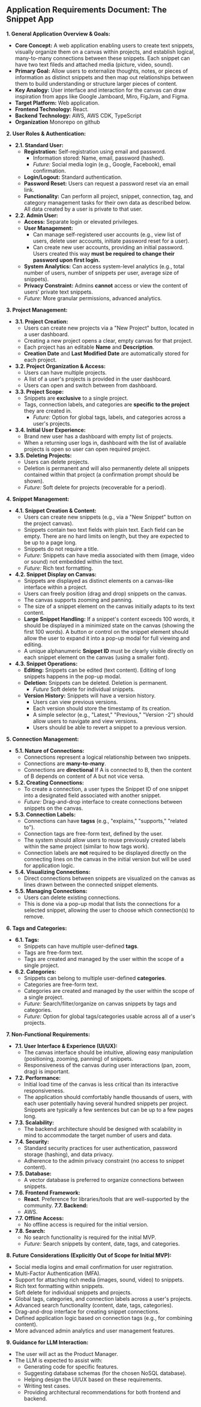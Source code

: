 ## **Application Requirements Document: The Snippet App**

**1\. General Application Overview & Goals:**

* **Core Concept:** A web application enabling users to create text snippets, visually organize them on a canvas within projects, and establish logical, many-to-many connections between these snippets. Each snippet can have two text fileds and attached media (picture, video, sound).
* **Primary Goal:** Allow users to externalize thoughts, notes, or pieces of information as distinct snippets and then map out relationships between them to build understanding or structure larger pieces of content.  
* **Key Analogy:** User interface and interaction for the canvas can draw inspiration from apps like Google Jamboard, Miro, FigJam, and Figma.  
* **Target Platform:** Web application.  
* **Frontend Technology:** React.
* **Backend Technology:** AWS, AWS CDK, TypeScript
* **Organization** Monorepo on github

**2\. User Roles & Authentication:**

* **2.1. Standard User:**  
  * **Registration:** Self-registration using email and password.  
    * Information stored: Name, email, password (hashed).  
    * *Future:* Social media login (e.g., Google, Facebook), email confirmation.  
  * **Login/Logout:** Standard authentication.  
  * **Password Reset:** Users can request a password reset via an email link.  
  * **Functionality:** Can perform all project, snippet, connection, tag, and category management tasks for their own data as described below. All data created by a user is private to that user.  
* **2.2. Admin User:**  
  * **Access:** Separate login or elevated privileges.  
  * **User Management:**  
    * Can manage self-registered user accounts (e.g., view list of users, delete user accounts, initiate password reset for a user).  
    * Can create new user accounts, providing an initial password. Users created this way **must be required to change their password upon first login.**  
  * **System Analytics:** Can access system-level analytics (e.g., total number of users, number of snippets per user, average size of snippets).  
  * **Privacy Constraint:** Admins **cannot** access or view the content of users' private text snippets.  
  * *Future:* More granular permissions, advanced analytics.

**3\. Project Management:**

* **3.1. Project Creation:**  
  * Users can create new projects via a "New Project" button, located in a user dashboard.  
  * Creating a new project opens a clear, empty canvas for that project.  
  * Each project has an editable **Name** and **Description**.  
  * **Creation Date** and **Last Modified Date** are automatically stored for each project.  
* **3.2. Project Organization & Access:**  
  * Users can have multiple projects.  
  * A list of a user's projects is provided in the user dashboard.  
  * Users can open and switch between from dashboard.  
* **3.3. Project Scope:**  
  * Snippets are **exclusive** to a single project.  
  * Tags, connection labels, and categories are **specific to the project** they are created in.  
    * *Future:* Option for global tags, labels, and categories across a user's projects.  
* **3.4. Initial User Experience:**  
  * Brand new user has a dashboard with empty list of projects.  
  * When a returning user logs in, dashboard with the list of available projects is open so user can open required project.  
* **3.5. Deleting Projects:**  
  * Users can delete projects. 
  * Deletion is permanent and will also permanently delete all snippets contained within that project (a confirmation prompt should be shown).  
  * *Future:* Soft delete for projects (recoverable for a period).

**4\. Snippet Management:**

* **4.1. Snippet Creation & Content:**  
  * Users can create new snippets (e.g., via a "New Snippet" button on the project canvas).  
  * Snippets contain two text fields with plain text. Each field can be empty.  There are no hard limits on length, but they are expected to be up to a page long.
  * Snippets do not require a title.  
  * *Future:* Snippets can have media associated with them (image, video or sound) not embedded within the text.
  * *Future:* Rich text formatting.  
* **4.2. Snippet Display on Canvas:**  
  * Snippets are displayed as distinct elements on a canvas-like interface within a project.  
  * Users can freely position (drag and drop) snippets on the canvas.  
  * The canvas supports zooming and panning.  
  * The size of a snippet element on the canvas initially adapts to its text content.  
  * **Large Snippet Handling:** If a snippet's content exceeds 100 words, it should be displayed in a minimized state on the canvas (showing the first 100 words). A button or control on the snippet element should allow the user to expand it into a pop-up modal for full viewing and editing.  
  * A unique alphanumeric **Snippet ID** must be clearly visible directly on each snippet element on the canvas (using a smaller font).  
* **4.3. Snippet Operations:**  
  * **Editing:** Snippets can be edited (text content). Editing of long snippets happens in the pop-up modal.  
  * **Deletion:** Snippets can be deleted. Deletion is permanent.  
    * *Future* Soft delete for individual snippets.  
  * **Version History:** Snippets will have a version history.  
    * Users can view previous versions.  
    * Each version should store the timestamp of its creation.  
    * A simple selector (e.g., "Latest," "Previous," "Version \-2") should allow users to navigate and view versions.  
    * Users should be able to revert a snippet to a previous version.

**5\. Connection Management:**

* **5.1. Nature of Connections:**  
  * Connections represent a logical relationship between two snippets.  
  * Connections are **many-to-many**.  
  * Connections are **directional** If A is connected to B, then the content of B depends on content of A but not vice versa.  
* **5.2. Creating Connections:**  
  * To create a connection, a user types the Snippet ID of one snippet into a designated field associated with another snippet.
  * *Future:* Drag-and-drop interface to create connections between snippets on the canvas.  
* **5.3. Connection Labels:**  
  * Connections can have **tagss** (e.g., "explains," "supports," "related to").  
  * Connection tags are free-form text, defined by the user.  
  * The system should allow users to reuse previously created labels within the same project (similar to how tags work).  
  * Connection labels are **not** required to be displayed directly on the connecting lines on the canvas in the initial version but will be used for application logic.    
* **5.4. Visualizing Connections:**  
  * Direct connections between snippets are visualized on the canvas as lines drawn between the connected snippet elements.  
* **5.5. Managing Connections:**  
  * Users can delete existing connections.  
  * This is done via a pop-up modal that lists the connections for a selected snippet, allowing the user to choose which connection(s) to remove.

**6\. Tags and Categories:**

* **6.1. Tags:**  
  * Snippets can have multiple user-defined **tags**.  
  * Tags are free-form text.  
  * Tags are created and managed by the user within the scope of a single project.  
* **6.2. Categories:**  
  * Snippets can belong to multiple user-defined **categories**.  
  * Categories are free-form text.  
  * Categories are created and managed by the user within the scope of a single project.
  * *Future:* Search/filter/organize on canvas snippets by tags and categories.  
  * *Future:* Option for global tags/categories usable across all of a user's projects.

**7\. Non-Functional Requirements:**

* **7.1. User Interface & Experience (UI/UX):**  
  * The canvas interface should be intuitive, allowing easy manipulation (positioning, zooming, panning) of snippets.  
  * Responsiveness of the canvas during user interactions (pan, zoom, drag) is important.  
* **7.2. Performance:**  
  * Initial load time of the canvas is less critical than its interactive responsiveness.  
  * The application should comfortably handle thousands of users, with each user potentially having several hundred snippets per project. Snippets are typically a few sentences but can be up to a few pages long.  
* **7.3. Scalability:**  
  * The backend architecture should be designed with scalability in mind to accommodate the target number of users and data.  
* **7.4. Security:**  
  * Standard security practices for user authentication, password storage (hashing), and data privacy.  
  * Adherence to the admin privacy constraint (no access to snippet content).  
* **7.5. Database:**  
  * A vector database is preferred to organize connections between snippets.  
* **7.6. Frontend Framework:**  
  * **React**. Preference for libraries/tools that are well-supported by the community.
  **7.7. Backend:**  
  * AWS.  
* **7.7. Offline Access:**  
  * No offline access is required for the initial version.  
* **7.8. Search:**  
  * No search functionality is required for the initial MVP.  
  * *Future:* Search snippets by content, date, tags, and categories.

**8\. Future Considerations (Explicitly Out of Scope for Initial MVP):**

* Social media logins and email confirmation for user registration.  
* Multi-Factor Authentication (MFA).  
* Support for attaching rich media (images, sound, video) to snippets.  
* Rich text formatting within snippets.  
* Soft delete for individual snippets and projects.  
* Global tags, categories, and connection labels across a user's projects.  
* Advanced search functionality (content, date, tags, categories).  
* Drag-and-drop interface for creating snippet connections.  
* Defined application logic based on connection tags (e.g., for combining content).  
* More advanced admin analytics and user management features.

**9\. Guidance for LLM Interaction:**

* The user will act as the Product Manager.  
* The LLM is expected to assist with:  
  * Generating code for specific features.  
  * Suggesting database schemas (for the chosen NoSQL database).  
  * Helping design the UI/UX based on these requirements.  
  * Writing test cases.
  * Providing architectural recommendations for both frontend and backend.